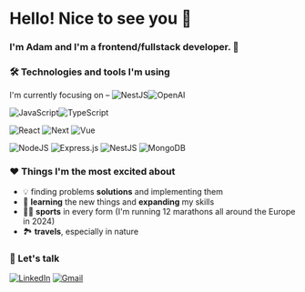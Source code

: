 # Hello! Nice to see you 👋

### I'm Adam and I'm a **frontend/fullstack** developer. 🙌

### 🛠️ Technologies and tools I'm using

I'm currently focusing on – ![NestJS](https://img.shields.io/badge/NestJS-E0234E.svg?style=for-the-badge&logo=NestJS&logoColor=white)![OpenAI](https://img.shields.io/badge/OpenAI-412991.svg?style=for-the-badge&logo=OpenAI&logoColor=white)

![JavaScript](https://img.shields.io/badge/JavaScript-F7DF1E?style=for-the-badge&logo=javascript&logoColor=black)![TypeScript](https://img.shields.io/badge/typescript-%23007ACC.svg?style=for-the-badge&logo=typescript&logoColor=white)

![React](https://img.shields.io/badge/React-20232A?style=for-the-badge&logo=react&logoColor=61DAFB) ![Next](https://img.shields.io/badge/next.js-000000?style=for-the-badge&logo=nextdotjs&logoColor=white) ![Vue](https://img.shields.io/badge/Vue.js-35495E?style=for-the-badge&logo=vuedotjs&logoColor=4FC08D)

![NodeJS](https://img.shields.io/badge/node.js-6DA55F?style=for-the-badge&logo=node.js&logoColor=white) ![Express.js](https://img.shields.io/badge/express.js-%23404d59.svg?style=for-the-badge&logo=express&logoColor=%2361DAFB) ![NestJS](https://img.shields.io/badge/nestjs-%23E0234E.svg?style=for-the-badge&logo=nestjs&logoColor=white) ![MongoDB](https://img.shields.io/badge/MongoDB-%234ea94b.svg?style=for-the-badge&logo=mongodb&logoColor=white)

### ❤️ Things I'm the most excited about

 - 💡 finding problems **solutions** and implementing them
 - 📖 **learning** the new things and **expanding** my skills 
 - 🏃‍♂️ **sports** in every form (I'm running 12 marathons all around the Europe in 2024)
 - 🏞 **travels**, especially in nature 

### 📧 Let's talk

[![LinkedIn](https://img.shields.io/badge/linkedin-%230077B5.svg?style=for-the-badge&logo=linkedin&logoColor=white)](https://www.linkedin.com/in/adamptk/) [![Gmail](https://img.shields.io/badge/Gmail-D14836?style=for-the-badge&logo=gmail&logoColor=white)
](mailto:adam.pietkiewicz21@gmail.com)
